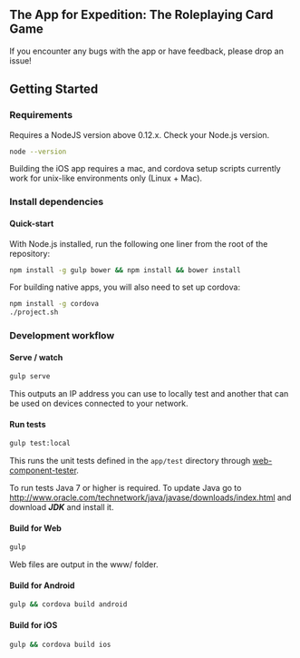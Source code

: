 ## The App for Expedition: The Roleplaying Card Game

If you encounter any bugs with the app or have feedback, please drop an issue!

## Getting Started

### Requirements

Requires a NodeJS version above 0.12.x. Check your Node.js version.

```sh
node --version
```

Building the iOS app requires a mac, and cordova setup scripts currently work for unix-like environments only (Linux + Mac).

### Install dependencies

#### Quick-start

With Node.js installed, run the following one liner from the root of the repository:

```sh
npm install -g gulp bower && npm install && bower install
```

For building native apps, you will also need to set up cordova:

```sh
npm install -g cordova
./project.sh
```

### Development workflow

#### Serve / watch

```sh
gulp serve
```

This outputs an IP address you can use to locally test and another that can be used on devices connected to your network.

#### Run tests

```sh
gulp test:local
```

This runs the unit tests defined in the `app/test` directory through [web-component-tester](https://github.com/Polymer/web-component-tester).

To run tests Java 7 or higher is required. To update Java go to http://www.oracle.com/technetwork/java/javase/downloads/index.html and download ***JDK*** and install it.

#### Build for Web

```sh
gulp
```

Web files are output in the www/ folder.

#### Build for Android

```sh
gulp && cordova build android
```

#### Build for iOS

```sh
gulp && cordova build ios
```
